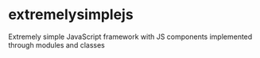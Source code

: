 # extremelysimplejs
Extremely simple JavaScript framework with JS components implemented through modules and classes
